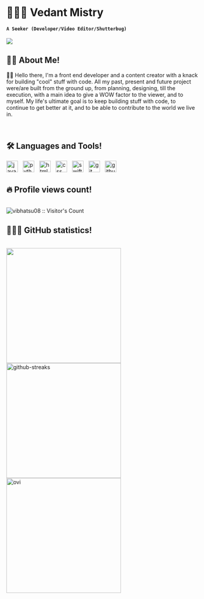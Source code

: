 # 👨🏻‍💻 Vedant Mistry
**`A Seeker (Developer/Video Editor/Shutterbug)`**
</br>
</br>
![](https://camo.githubusercontent.com/12e5f2b182da4b52850b29bb09e8ba3e92b0ac2c0bd121de7dfcbb291fbbd525/68747470733a2f2f692e70696e696d672e636f6d2f6f726967696e616c732f37372f63612f61332f37376361613332383834643733356434333961646534356261333766656166322e676966)
</br>
<h2>🧔🏻 About Me!</h2>
<p align="left">
👋🏻 Hello there, I'm a front end developer and a content creator with a knack for building "cool" stuff with code. All my past, present and future project were/are built from the ground up, from planning, designing, till the execution, with a main idea to give a WOW factor to the viewer, and to myself. My life's ultimate goal is to keep building stuff with code, to continue to get better at it, and to be able to contribute to the world we live in.
</p>
</br>
<h2>🛠️ Languages and Tools!</h2>
<img align="left" alt="javascript" width="30px" style="padding-right:10px;" src="https://cdn.jsdelivr.net/gh/devicons/devicon/icons/javascript/javascript-original.svg"/>
<img align="left" alt="python" width="30px" style="padding-right:10px;" src="https://cdn.jsdelivr.net/gh/devicons/devicon/icons/python/python-original.svg"/>
<img align="left" alt="html" width="30px" style="padding-right:10px;" src="https://cdn.jsdelivr.net/gh/devicons/devicon/icons/html5/html5-original.svg"/>
<img align="left" alt="css" width="30px" style="padding-right:10px;" src="https://cdn.jsdelivr.net/gh/devicons/devicon/icons/css3/css3-original.svg"/>
<img align="left" alt="swift" width="30px" style="padding-right:10px;" src="https://cdn.jsdelivr.net/gh/devicons/devicon/icons/swift/swift-original.svg"/>
<img align="left" alt="git" width="30px" style="padding-right:10px;" src="https://cdn.jsdelivr.net/gh/devicons/devicon/icons/git/git-plain.svg"/>
<img align="left" alt="github" width="30px" style="padding-right:10px;" src="https://cdn.jsdelivr.net/gh/devicons/devicon/icons/github/github-original-wordmark.svg"/>   
</br>
</br>
<h2>🔥 Profile views count! </h2>
</br>
<img src="https://profile-counter.glitch.me/{vibhatsu08}/count.svg" alt="vibhatsu08 :: Visitor's Count" />
</br>
<h2>👨🏻‍💻 GitHub statistics!</h2>
</br>
<img src="https://github-readme-stats.vercel.app/api?username=vibhatsu08&show_icons=true&theme=vision-friendly-dark" width="300" border="none">
</br>
<img src="https://github-readme-streak-stats.herokuapp.com?user=vibhatsu08&theme=neon-dark&date_format=M%20j%5B%2C%20Y%5D&border=DDDDDD&sideNums=765CEC" alt="github-streaks" width="300">
</br>
<img src="https://github-readme-stats.vercel.app/api/top-langs?username=vibhatsu08&show_icons=true&locale=en&layout=compact&theme=chartreuse-dark" alt="ovi" width="300"/>
</br>

